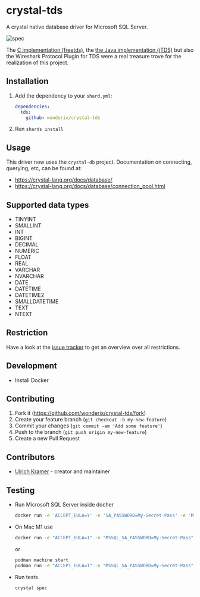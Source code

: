 # crystal-tds

A crystal native database driver for Microsoft SQL Server. 

![spec](https://github.com/wonderix/crystal-tds/workflows/crystal-tds/badge.svg)

The [C implementation (freetds)](https://www.freetds.org/), the [ the Java implementation (jTDS)](https://github.com/milesibastos/jTDS) but also the Wireshark Protocol Plugin for TDS were a real treasure trove for the realization of this project.

## Installation

1. Add the dependency to your `shard.yml`:

   ```yaml
   dependencies:
     tds:
       github: wonderix/crystal-tds
   ```

2. Run `shards install`

## Usage


This driver now uses the `crystal-db` project. Documentation on connecting,
querying, etc, can be found at:

* https://crystal-lang.org/docs/database/
* https://crystal-lang.org/docs/database/connection_pool.html

## Supported data types

* TINYINT
* SMALLINT
* INT
* BIGINT
* DECIMAL
* NUMERIC
* FLOAT
* REAL
* VARCHAR
* NVARCHAR
* DATE
* DATETIME
* DATETIME2
* SMALLDATETIME
* TEXT
* NTEXT

## Restriction


Have a look at the [issue tracker](https://github.com/wonderix/crystal-tds/labels/restriction) to get an overview over all restrictions.

## Development

* Install Docker


## Contributing

1. Fork it (<https://github.com/wonderix/crystal-tds/fork>)
2. Create your feature branch (`git checkout -b my-new-feature`)
3. Commit your changes (`git commit -am 'Add some feature'`)
4. Push to the branch (`git push origin my-new-feature`)
5. Create a new Pull Request

## Contributors

- [Ulrich Kramer](https://github.com/wonderix) - creator and maintainer


## Testing

* Run Microsoft SQL Server inside docher
  ```bash
  docker run -e 'ACCEPT_EULA=Y' -e 'SA_PASSWORD=My-Secret-Pass' -e 'MSSQL_PID=Express' -p 1433:1433 -d mcr.microsoft.com/mssql/server
  ```

* On Mac M1 use

  ```bash
  docker run -e "ACCEPT_EULA=1" -e "MSSQL_SA_PASSWORD=My-Secret-Pass" -e "MSSQL_PID=Developer" -e "MSSQL_USER=SA" -p 1433:1433 -d --name=sql mcr.microsoft.com/azure-sql-edge
  ```

  or

  ```bash
  podman machine start
  podman run -e "ACCEPT_EULA=1" -e "MSSQL_SA_PASSWORD=My-Secret-Pass" -e "MSSQL_PID=Developer" -e "MSSQL_USER=SA" -p 1433:1433 -d --name=sql mcr.microsoft.com/azure-sql-edge
  ```

* Run tests

  ```bash
  crystal spec
  ```
